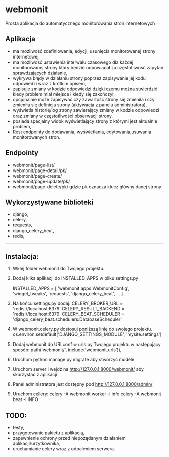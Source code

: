 # webmonit
Prosta aplikacja do automatycznego monitorowania stron internetowych

## Aplikacja
* ma możliwość zdefiniowania, edycji, usunięcia monitorowanej strony internetowej,
* ma możliwość ustawienia interwału czasowego dla każdej monitorowanej strony który będzie odpowiadał za częstotliwość zapytań sprawdzających działanie,
* wykrywa błędy w działaniu strony poprzez zapisywanie jej kodu odpowiedzi wraz z krótkim opisem,
* zapisuje zmiany w kodzie odpowiedzi dzięki czemu można stwierdzić kiedy problem miał miejsce i kiedy się zakończył,
* opcjonalnie może zapisywać czy zawartość strony się zmieniła i czy zmieniła się definicja strony (aktywacja z panelu administratora),
* wyświetla historię/log strony zawierający zmiany w kodzie odpowiedzi oraz zmiany w częstotliwości obserwacji strony,
* posiada specjalny widok wyświetlający strony z którymi jest aktualnie problem,
* Rest endpointy do dodawania, wyświetlania, edytowania,usuwania monitorowanych stron.

## Endpointy
* webmonit/page-list/
* webmonit/page-detail/pk/
* webmonit/page-create/
* webmonit/page-update/pk/
* webmonit/page-delete/pk/
gdzie pk oznacza klucz główny danej strony.


## Wykorzystywane biblioteki
* django,
* celery, 
* requests, 
* django_celery_beat, 
* redis,
___________

## Instalacja:
1. Wklej folder webmonit do Twojego projektu.
2. Dodaj kilka aplikacji do INSTALLED_APPS w pliku settings.py
 
	INSTALLED_APPS = [
	    'webmonit.apps.WebmonitConfig',
	    'widget_tweaks',
	    'requests',
	    'django_celery_beat',
	...
	]

3. Na końcu settings.py dodaj:
	CELERY_BROKER_URL = 'redis://localhost:6379'
	CELERY_RESULT_BACKEND = 'redis://localhost:6379'
	CELERY_BEAT_SCHEDULER = 'django_celery_beat.schedulers:DatabaseScheduler'

4. W webmonit.celery.py dostosuj poniższą linię do swojego projektu.
	os.environ.setdefault('DJANGO_SETTINGS_MODULE', 'mysite.settings')

5. Dodaj webmonit do URLconf w urls.py Twojego projektu w następujący sposób:
	path('webmonit/', include('webmonit.urls')),

6. Uruchom python manage.py migrate aby stworzyć modele.

7. Uruchom server i wejdź na http://127.0.0.1:8000/webmonit/ aby skorzystać z aplikacji

8. Panel administratora jest dostępny pod http://127.0.0.1:8000/admin/

9. Uruchom cellery:
	celery -A webmonit worker -l info
	celery -A webmonit beat -l INFO


## TODO:
* testy,
* przygotowanie pakietu z aplikacją,
* zapewnienie ochrony przed niepożądanym działaniem aplikacji/urzytkownika,
* uruchamianie celery wraz z odpaleniem serwera.
